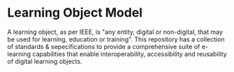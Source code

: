 # Learning Object Model

A learning object, as per IEEE, is "any entity, digital or non-digital, that may be used for learning, education or training". This repository has a collection of standards & sepecifications to provide a comprehensive suite of e-learning capabilities that enable interoperability, accessibility and reusability of digital learning objects.

